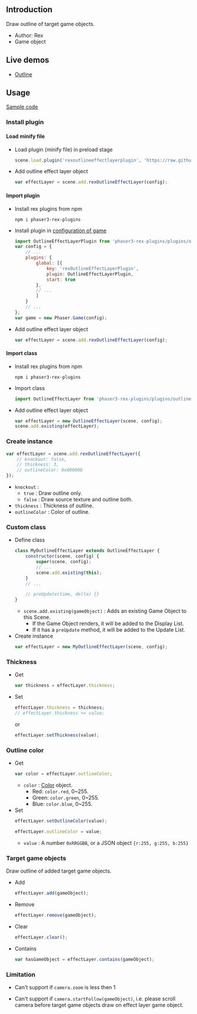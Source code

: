 ## Introduction

Draw outline of target game objects.

- Author: Rex
- Game object

## Live demos

- [Outline](https://codepen.io/rexrainbow/pen/abdpPMb)

## Usage

[Sample code](https://github.com/rexrainbow/phaser3-rex-notes/tree/master/examples/effectlayer-outline)

### Install plugin

#### Load minify file

- Load plugin (minify file) in preload stage
    ```javascript
    scene.load.plugin('rexoutlineeffectlayerplugin', 'https://raw.githubusercontent.com/rexrainbow/phaser3-rex-notes/master/dist/rexoutlineeffectlayerplugin.min.js', true);
    ```
- Add outline effect layer object
    ```javascript
    var effectLayer = scene.add.rexOutlineEffectLayer(config);
    ```

#### Import plugin

- Install rex plugins from npm
    ```
    npm i phaser3-rex-plugins
    ```
- Install plugin in [configuration of game](game.md#configuration)
    ```javascript
    import OutlineEffectLayerPlugin from 'phaser3-rex-plugins/plugins/outlineeffectlayer-plugin.js';
    var config = {
        // ...
        plugins: {
            global: [{
                key: 'rexOutlineEffectLayerPlugin',
                plugin: OutlineEffectLayerPlugin,
                start: true
            },
            // ...
            ]
        }
        // ...
    };
    var game = new Phaser.Game(config);
    ```
- Add outline effect layer object
    ```javascript
    var effectLayer = scene.add.rexOutlineEffectLayer(config);
    ```

#### Import class

- Install rex plugins from npm
    ```
    npm i phaser3-rex-plugins
    ```
- Import class
    ```javascript
    import OutlineEffectLayer from 'phaser3-rex-plugins/plugins/outlineeffectlayer.js';
    ```
- Add outline effect layer object
    ```javascript
    var effectLayer = new OutlineEffectLayer(scene, config);
    scene.add.existing(effectLayer);
    ```

### Create instance

```javascript
var effectLayer = scene.add.rexOutlineEffectLayer({
    // knockout: false,
    // thickness: 3,
    // outlineColor: 0x000000
});
```

- `knockout` :
    - `true` : Draw outline only.
    - `false` : Draw source texture and outline both.
- `thickness` : Thickness of outline.
- `outlineColor` : Color of outline.

### Custom class

- Define class
    ```javascript
    class MyOutlineEffectLayer extends OutlineEffectLayer {
        constructor(scene, config) {
            super(scene, config);
            // ...
            scene.add.existing(this);
        }
        // ...

        // preUpdate(time, delta) {}
    }
    ```
    - `scene.add.existing(gameObject)` : Adds an existing Game Object to this Scene.
        - If the Game Object renders, it will be added to the Display List.
        - If it has a `preUpdate` method, it will be added to the Update List.
- Create instance
    ```javascript
    var effectLayer = new MyOutlineEffectLayer(scene, config);
    ```

### Thickness

- Get
    ```javascript
    var thickness = effectLayer.thickness;
    ```
- Set
    ```javascript
    effectLayer.thickness = thickness;
    // effectLayer.thickness += value;
    ```
    or
    ```javascript
    effectLayer.setThickness(value);
    ```

### Outline color

- Get
    ```javascript
    var color = effectLayer.outlineColor;
    ```
    - `color` : [Color](color.md) object.
        - Red: `color.red`, 0~255.
        - Green: `color.green`, 0~255.
        - Blue: `color.blue`, 0~255.
- Set
    ```javascript
    effectLayer.setOutlineColor(value);
    ```
    ```javascript
    effectLayer.outlineColor = value;
    ```
    - `value` : A number `0xRRGGBB`, or a JSON object `{r:255, g:255, b:255}`

### Target game objects

Draw outline of added target game objects.

- Add
    ```javascript
    effectLayer.add(gameObject);
    ```
- Remove
    ```javascript
    effectLayer.remove(gameObject);
    ```
- Clear
    ```javascript
    effectLayer.clear();
    ```
- Contains
    ```javascript
    var hasGameObject = effectLayer.contains(gameObject);
    ```

### Limitation

* Can't support if `camera.zoom` is less then 1

* Can't support if `camera.startFollow(gameObject)`, i.e. 
  please scroll camera before target game objects draw on effect layer game object.